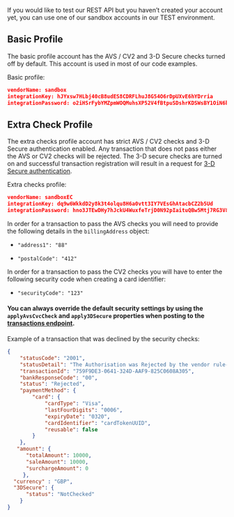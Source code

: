 If you would like to test our REST API but you haven’t created your account yet, you can use one of our sandbox accounts in our TEST environment.

## Basic Profile

The basic profile account has the AVS / CV2 and 3-D Secure checks turned off by default. This account is used in most of our code examples.

Basic profile:

```JSON
vendorName: sandbox
integrationKey: hJYxsw7HLbj40cB8udES8CDRFLhuJ8G54O6rDpUXvE6hYDrria
integrationPassword: o2iHSrFybYMZpmWOQMuhsXP52V4fBtpuSDshrKDSWsBY1OiN6hwd9Kb12z4j5Us5u
```

## Extra Check Profile

The extra checks profile account has strict AVS / CV2 checks and 3-D Secure authentication enabled. Any transaction that does not pass either the AVS or CV2 checks will be rejected. The 3-D secure checks are turned on and successful transaction registration will result in a request for [3-D Secure authentication](#tag/3-D-Secure).

Extra checks profile:

```JSON
vendorName: sandboxEC
integrationKey: dq9w6WkkdD2y8k3t4olqu8H6a0vtt3IY7VEsGhAtacbCZ2b5Ud
integrationPassword: hno3JTEwDHy7hJckU4WuxfeTrjD0N92pIaituQBw5Mtj7RG3V8zOdHCSPKwJ02wAV
```

In order for a transaction to pass the AVS checks you will need to provide the following details in the `billingAddress` object:

* `"address1": "88"`

* `"postalCode": "412"`

In order for a transaction to pass the CV2 checks you will have to enter the following security code when creating a card identifier:

* `"securityCode": "123"`

#### You can always override the default security settings by using the `applyAvsCvcCheck` and `apply3DSecure` properties when posting to the [transactions endpoint](#tag/Transactions).

Example of a transaction that was declined by the security checks:

```JSON
{
    "statusCode": "2001",
    "statusDetail": "The Authorisation was Rejected by the vendor rule-base.",
    "transactionId": "759F9DE3-0641-324D-AAF9-825C0608A305",
    "bankResponseCode": "00",
    "status": "Rejected",
    "paymentMethod": {
        "card": {
            "cardType": "Visa",
            "lastFourDigits": "0006",
            "expiryDate": "0320",
            "cardIdentifier": "cardTokenUUID",
            "reusable": false
        }
    },
   "amount": {
      "totalAmount": 10000,
      "saleAmount": 10000,
      "surchargeAmount": 0
     },
  "currency" : "GBP",   
  "3DSecure": {
      "status": "NotChecked"
    }
}
```
